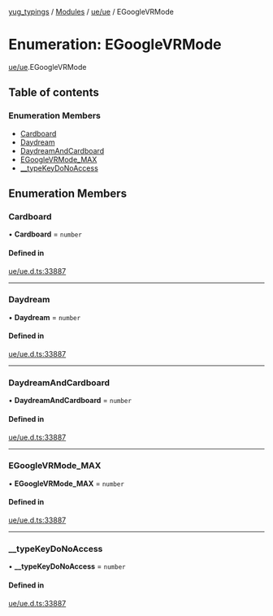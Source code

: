 [yug_typings](../README.md) / [Modules](../modules.md) / [ue/ue](../modules/ue_ue.md) / EGoogleVRMode

# Enumeration: EGoogleVRMode

[ue/ue](../modules/ue_ue.md).EGoogleVRMode

## Table of contents

### Enumeration Members

- [Cardboard](ue_ue.EGoogleVRMode.md#cardboard)
- [Daydream](ue_ue.EGoogleVRMode.md#daydream)
- [DaydreamAndCardboard](ue_ue.EGoogleVRMode.md#daydreamandcardboard)
- [EGoogleVRMode\_MAX](ue_ue.EGoogleVRMode.md#egooglevrmode_max)
- [\_\_typeKeyDoNoAccess](ue_ue.EGoogleVRMode.md#__typekeydonoaccess)

## Enumeration Members

### Cardboard

• **Cardboard** = `number`

#### Defined in

[ue/ue.d.ts:33887](https://github.com/YugMetaverse/yug_typings/blob/25cad34/ue/ue.d.ts#L33887)

___

### Daydream

• **Daydream** = `number`

#### Defined in

[ue/ue.d.ts:33887](https://github.com/YugMetaverse/yug_typings/blob/25cad34/ue/ue.d.ts#L33887)

___

### DaydreamAndCardboard

• **DaydreamAndCardboard** = `number`

#### Defined in

[ue/ue.d.ts:33887](https://github.com/YugMetaverse/yug_typings/blob/25cad34/ue/ue.d.ts#L33887)

___

### EGoogleVRMode\_MAX

• **EGoogleVRMode\_MAX** = `number`

#### Defined in

[ue/ue.d.ts:33887](https://github.com/YugMetaverse/yug_typings/blob/25cad34/ue/ue.d.ts#L33887)

___

### \_\_typeKeyDoNoAccess

• **\_\_typeKeyDoNoAccess** = `number`

#### Defined in

[ue/ue.d.ts:33887](https://github.com/YugMetaverse/yug_typings/blob/25cad34/ue/ue.d.ts#L33887)
